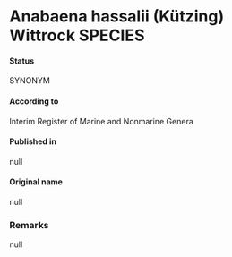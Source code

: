 # Anabaena hassalii (Kützing) Wittrock SPECIES

#### Status
SYNONYM

#### According to
Interim Register of Marine and Nonmarine Genera

#### Published in
null

#### Original name
null

### Remarks
null